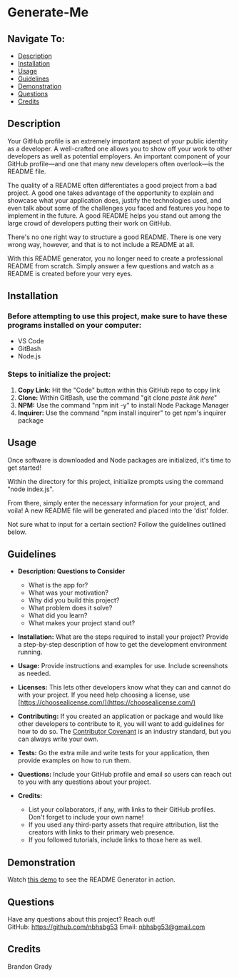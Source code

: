 # Generate-Me

## Navigate To:
* [Description](#description)
* [Installation](#installation)
* [Usage](#usage)
* [Guidelines](#guidelines)
* [Demonstration](#demonstration)
* [Questions](#questions)
* [Credits](#credits)

## Description 

Your GitHub profile is an extremely important aspect of your public identity as a developer. A well-crafted one allows you to show off your work to other developers as well as potential employers. An important component of your GitHub profile—and one that many new developers often overlook—is the README file.

The quality of a README often differentiates a good project from a bad project. A good one takes advantage of the opportunity to explain and showcase what your application does, justify the technologies used, and even talk about some of the challenges you faced and features you hope to implement in the future. A good README helps you stand out among the large crowd of developers putting their work on GitHub.

There's no one right way to structure a good README. There is one very wrong way, however, and that is to not include a README at all.

With this README generator, you no longer need to create a professional README from scratch. Simply answer a few questions and watch as a README is created before your very eyes.

## Installation

### Before attempting to use this project, make sure to have these programs installed on your computer:  
* VS Code  
* GitBash  
* Node.js  

### Steps to initialize the project:  
1. **Copy Link:** Hit the "Code" button within this GitHub repo to copy link
1. **Clone:** Within GitBash, use the command "git clone *paste link here*"
1. **NPM:** Use the command "npm init -y" to install Node Package Manager
1. **Inquirer:** Use the command "npm install inquirer" to get npm's inquirer package

## Usage
Once software is downloaded and Node packages are initialized, it's time to get started!

Within the directory for this project, initialize prompts using the command "node index.js".

From there, simply enter the necessary information for your project, and voila! A new README file will be generated and placed into the 'dist' folder.

Not sure what to input for a certain section? Follow the guidelines outlined below.

## Guidelines

* **Description: Questions to Consider**
    * What is the app for?
    * What was your motivation?
    * Why did you build this project?
    * What problem does it solve?
    * What did you learn?
    * What makes your project stand out?

* **Installation:** What are the steps required to install your project? Provide a step-by-step description of how to get the development environment running.

* **Usage:** Provide instructions and examples for use. Include screenshots as needed.

* **Licenses:** This lets other developers know what they can and cannot do with your project. If you need help choosing a license, use [https://choosealicense.com/](https://choosealicense.com/)

* **Contributing:** If you created an application or package and would like other developers to contribute to it, you will want to add guidelines for how to do so. The [Contributor Covenant](https://www.contributor-covenant.org/) is an industry standard, but you can always write your own.

* **Tests:** Go the extra mile and write tests for your application, then provide examples on how to run them.

* **Questions:** Include your GitHub profile and email so users can reach out to you with any questions about your project.

* **Credits:** 
    * List your collaborators, if any, with links to their GitHub profiles. Don't forget to include your own name!
    * If you used any third-party assets that require attribution, list the creators with links to their primary web presence.
    * If you followed tutorials, include links to those here as well.

## Demonstration
Watch [this demo]() to see the README Generator in action.

## Questions

Have any questions about this project? Reach out!  
GitHub: https://github.com/nbhsbg53
Email: nbhsbg53@gmail.com

## Credits
Brandon Grady

